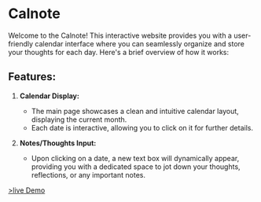 #  Calnote

Welcome to the Calnote! This interactive website provides you with a user-friendly calendar interface where you can seamlessly organize and store your thoughts for each day. Here's a brief overview of how it works:

## Features:

1. **Calendar Display:**
   - The main page showcases a clean and intuitive calendar layout, displaying the current month.
   - Each date is interactive, allowing you to click on it for further details.

2. **Notes/Thoughts Input:**
   - Upon clicking on a date, a new text box will dynamically appear, providing you with a dedicated space to jot down your thoughts, reflections, or any important notes.


[>live Demo](https://dofiki.github.io/calnote)
